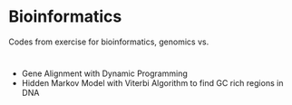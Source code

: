 # Bioinformatics
Codes from exercise for bioinformatics, genomics vs.
#
- Gene Alignment with Dynamic Programming
- Hidden Markov Model with Viterbi Algorithm to find GC rich regions in DNA

